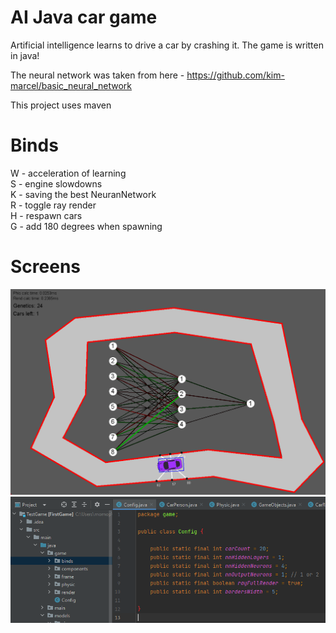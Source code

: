 # AI Java car game
Artificial intelligence learns to drive a car by crashing it. The game is written in java!

The neural network was taken from here - https://github.com/kim-marcel/basic_neural_network

This project uses maven

# Binds

W - acceleration of learning <br />
S - engine slowdowns <br />
K - saving the best NeuranNetwork <br />
R - toggle ray render <br />
H - respawn cars <br />
G - add 180 degrees when spawning <br />


# Screens

![alt text](https://github.com/UmaltIbragimov/AI-car-game-Java-/blob/main/Screen_%231.png?raw=true)
![alt text](https://github.com/UmaltIbragimov/AI-car-game-Java-/blob/main/Screen_%232.png?raw=true)
